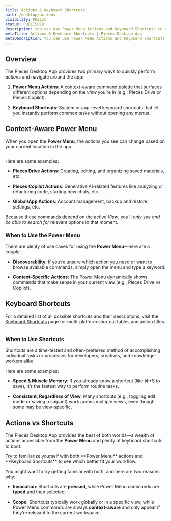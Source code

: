 ```yaml
---
title: Actions & Keyboard Shortcuts
path: /desktop/actions
visibility: PUBLIC
status: PUBLISHED
description: You can use Power Menu Actions and Keyboard Shortcuts to quickly perform tasks or navigate from view to view.
metaTitle: Actions & Keyboard Shortcuts | Pieces Desktop App
metaDescription: You can use Power Menu Actions and Keyboard Shortcuts to quickly perform tasks or navigate from view to view.
---
```


## Overview

The Pieces Desktop App provides two primary ways to quickly perform *actions* and navigate around the app:

1. **Power Menu Actions**: A context-aware command palette that surfaces different options depending on the *view* you’re in (e.g., Pieces Drive or Pieces Copilot).

2. **Keyboard Shortcuts**: System or app-level keyboard shortcuts that let you instantly perform common tasks without opening any menus.

## Context-Aware Power Menu

When you open the **Power Menu**, the actions you see can change based on your current location in the app.

<Image src="https://storage.googleapis.com/hashnode_product_documentation_assets/desktop_app_assets/desktop_app_MAIN/new_media/Settings/Support%20%26%20Information/searching_powermenu.png" alt="" align="center" fullwidth="true" />

Here are some examples:

* **Pieces Drive Actions**: Creating, editing, and organizing saved materials, etc.

* **Pieces Copilot Actions**: Generative AI-related features like analyzing or refactoring code, starting new chats, etc.

* **Global/App Actions**: Account management, backup and restore, settings, etc.

Because these commands depend on the active *View*, you’ll *only see and be able to search for* relevant options in that moment.

### When to Use the Power Menu

There are plenty of use cases for using the **Power Menu**—here are a couple:

* **Discoverability**: If you’re unsure which action you need or want to browse available commands, simply open the menu and type a keyword.

* **Context-Specific Actions**: The Power Menu dynamically shows commands that make sense in your current view (e.g., Pieces Drive vs. Copilot).

## Keyboard Shortcuts

For a detailed list of all possible shortcuts and their descriptions, visit the [Keyboard Shortcuts](/products/desktop/actions/keyboard-shortcuts) page for multi-platform shortcut tables and action titles.

<Image src="https://storage.googleapis.com/hashnode_product_documentation_assets/desktop_app_assets/desktop_app_MAIN/new_media/Settings/Support%20%26%20Information/keyboard_shortcuts.png" alt="" align="center" fullwidth="true" />

### When to Use Shortcuts

Shortcuts are a time-tested and often-preferred method of accomplishing individual tasks or processes for developers, creatives, and knowledge-workers alike.

Here are some examples:

* **Speed & Muscle Memory**: If you already know a shortcut (like ⌘+S to save), it’s the fastest way to perform routine tasks.

* **Consistent, Regardless of View**: Many shortcuts (e.g., toggling edit mode or saving a snippet) work across multiple views, even though some may be view-specific.

## Actions vs Shortcuts

The Pieces Desktop App provides the best of both worlds—a wealth of actions accessible from the **Power Menu** and plenty of keyboard shortcuts to boot.

<Callout type="tip">
  Try to familiarize yourself with both **Power Menu** actions and **Keyboard Shortcuts** to see which better fit your workflow.
</Callout>

You might want to try getting familiar with both, and here are two reasons why:

* **Invocation**: Shortcuts are **pressed**, while Power Menu commands are **typed** and then selected.

- **Scope**: Shortcuts typically work globally or in a specific view, while Power Menu commands are always **context-aware** and only appear if they’re relevant to the current workspace.